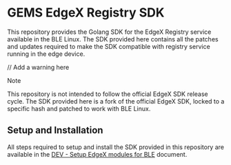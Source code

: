 # GEMS EdgeX Registry SDK

This repository provides the Golang SDK for the EdgeX Registry service available in the BLE Linux. The SDK provided here contains all the patches and updates required to make the SDK compatible with registry service running in the edge device.

// Add a warning here

> [!NOTE]  
> This repository is not intended to follow the official EdgeX SDK release cycle. The SDK provided here is a fork of the official EdgeX SDK, locked to a specific hash and patched to work with BLE Linux.

## Setup and Installation

All steps required to setup and install the SDK provided in this repository are available in the [DEV - Setup EdgeX modules for BLE](https://eaton-corp.atlassian.net/wiki/spaces/GE/pages/203620357/DEV+-+Setup+EdgeX+modules+for+BLE) document.
